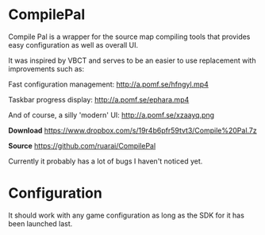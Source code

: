 CompilePal
==========

Compile Pal is a wrapper for the source map compiling tools that provides easy configuration as well as overall UI.

It was inspired by VBCT and serves to be an easier to use replacement with improvements such as:

Fast configuration management:
http://a.pomf.se/hfngyl.mp4

Taskbar progress display:
http://a.pomf.se/ephara.mp4

And of course, a silly 'modern' UI:
http://a.pomf.se/xzaayq.png

**Download**
https://www.dropbox.com/s/19r4b6pfr59tvt3/Compile%20Pal.7z

**Source**
https://github.com/ruarai/CompilePal

Currently it probably has a lot of bugs I haven't noticed yet.

Configuration
==========

It should work with any game configuration as long as the SDK for it has been launched last.
